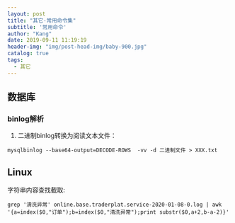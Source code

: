 ```yaml
---
layout: post
title: "其它-常用命令集"
subtitle: '常用命令'
author: "Kang"
date: 2019-09-11 11:19:19
header-img: "img/post-head-img/baby-900.jpg"
catalog: true
tags:
  - 其它
---
```

## 数据库
### binlog解析
1. 二进制binlog转换为阅读文本文件：
```shell
mysqlbinlog --base64-output=DECODE-ROWS  -vv -d 二进制文件 > XXX.txt
```



## Linux

字符串内容查找截取:

```
grep '清洗异常' online.base.traderplat.service-2020-01-08-0.log | awk '{a=index($0,"订单");b=index($0,"清洗异常");print substr($0,a+2,b-a-2)}'
```

